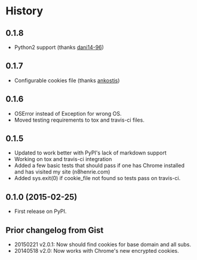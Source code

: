 # History

## 0.1.8

* Python2 support (thanks [dani14-96](https://github.com/dani14-96))

## 0.1.7

* Configurable cookies file (thanks [ankostis](https://github.com/ankostis))

## 0.1.6

* OSError instead of Exception for wrong OS.
* Moved testing requirements to tox and travis-ci files.

## 0.1.5

* Updated to work better with PyPI's lack of markdown support
* Working on tox and travis-ci integration
* Added a few basic tests that should pass if one has Chrome installed and has visited my site (n8henrie.com)
* Added sys.exit(0) if cookie_file not found so tests pass on travis-ci.

## 0.1.0 (2015-02-25)

* First release on PyPI.

## Prior changelog from Gist

* 20150221 v2.0.1: Now should find cookies for base domain and all subs.
* 20140518 v2.0: Now works with Chrome's new encrypted cookies.
